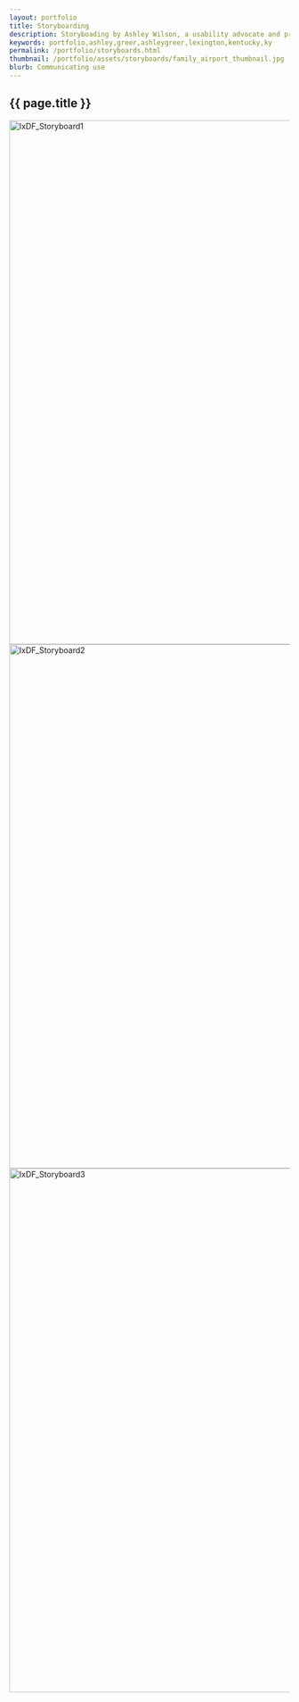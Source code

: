 ```yaml
---
layout: portfolio
title: Storyboarding
description: Storyboading by Ashley Wilson, a usability advocate and programmer in Lexington, KY.
keywords: portfolio,ashley,greer,ashleygreer,lexington,kentucky,ky
permalink: /portfolio/storyboards.html
thumbnail: /portfolio/assets/storyboards/family_airport_thumbnail.jpg
blurb: Communicating use
---
```


## {{ page.title }}

<img src="{{ site.baseurl }}/portfolio/assets/storyboards/IxDF_Storyboard1.jpg" alt="IxDF_Storyboard1" width="940" />
<img src="{{ site.baseurl }}/portfolio/assets/storyboards/IxDF_Storyboard2.jpg" alt="IxDF_Storyboard2" width="940" />
<img src="{{ site.baseurl }}/portfolio/assets/storyboards/IxDF_Storyboard3.jpg" alt="IxDF_Storyboard3" width="940" />
